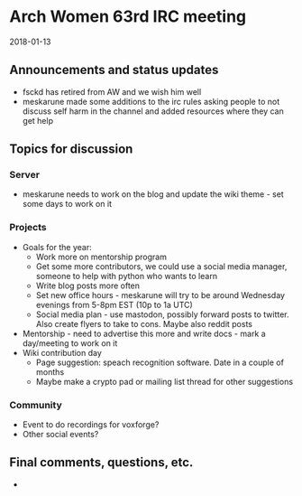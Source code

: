 ﻿# Arch Women 63rd IRC meeting

2018-01-13

## Announcements and status updates

* fsckd has retired from AW and we wish him well
* meskarune made some additions to the irc rules asking people to not discuss self harm in the channel and added resources where they can get help

## Topics for discussion

### Server

* meskarune needs to work on the blog and update the wiki theme - set some days to work on it

### Projects

* Goals for the year:
    * Work more on mentorship program
    * Get some more contributors, we could use a social media manager, someone to help with python who wants to learn
    * Write blog posts more often
    * Set new office hours - meskarune will try to be around Wednesday evenings from 5-8pm EST (10p to 1a UTC)
    * Social media plan - use mastodon, possibly forward posts to twitter. Also create flyers to take to cons. Maybe also reddit posts
* Mentorship - need to advertise this more and write docs - mark a day/meeting to work on it
* Wiki contribution day
	* Page suggestion: speach recognition software. Date in a couple of months
	* Maybe make a crypto pad or mailing list thread for other suggestions
    
### Community

* Event to do recordings for voxforge?
* Other social events?

## Final comments, questions, etc.

*